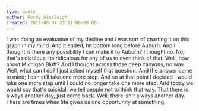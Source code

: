 ```yaml
---
type: quote
author: Gordy Ainsleigh
created: 2012-08-07 23:11:00-08:00
---
```

I was doing an evaluation of my decline and i was sort of charting it on this graph in my mind. And it ended, hit bottom long before Auburn. And I thought is there any possibility I can make it to Auburn? I thought no. No, that's ridiculous. Its ridiculous for any of us to even think of that. Well, how about Michigan Bluff? And I thought across those deep canyons, no way. Well, what can I do? I just asked myself that question. And the answer came to mind; I can still take one more step. And so at that point I decided I would take one more step until I could no longer take one more step. And today we would say that's suicidal, we tell people not to think that way. That there is always another day, just come back. Well, there isn't always another day. There are times when life gives us one opportunity at something.
